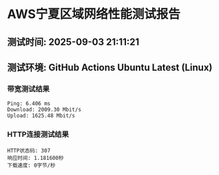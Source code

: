# AWS宁夏区域网络性能测试报告
## 测试时间: 2025-09-03 21:11:21
## 测试环境: GitHub Actions Ubuntu Latest (Linux)

### 带宽测试结果
```
Ping: 6.406 ms
Download: 2009.30 Mbit/s
Upload: 1625.48 Mbit/s
```

### HTTP连接测试结果
```
HTTP状态码: 307
响应时间: 1.181600秒
下载速度: 0字节/秒
```

